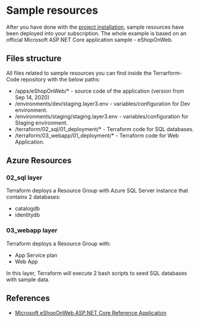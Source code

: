 # Sample resources

After you have done with the [project installation](./PROJECT_INSTALLATION.md), sample resources have been deployed into your subscription. The whole example is based on an official Microsoft ASP.NET Core application sample - eShopOnWeb.

## Files structure

All files related to sample resources you can find inside the Terrarform-Code repository with the below paths:

- /apps/eShopOnWeb/\* - source code of the application (version from Sep 14, 2020)
- /environments/dev/staging.layer3.env - variables/configuration for Dev environment.
- /environments/staging/staging.layer3.env - variables/configuration for Staging environment.
- /terraform/02_sql/01_deployment/\* - Terraform code for SQL databases.
- /terraform/03_webapp/01_deployment/\* - Terraform code for Web Application.

## Azure Resources

### 02_sql layer

Terraform deploys a Resource Group with Azure SQL Server instance that contains 2 databases:

- catalogdb
- identitydb

### 03_webapp layer

Terraform deploys a Resource Group with:

- App Service plan
- Web App

In this layer, Terraform will execute 2 bash scripts to seed SQL databases with sample data.

## References

- [Microsoft eShopOnWeb ASP.NET Core Reference Application](https://github.com/dotnet-architecture/eShopOnWeb)
